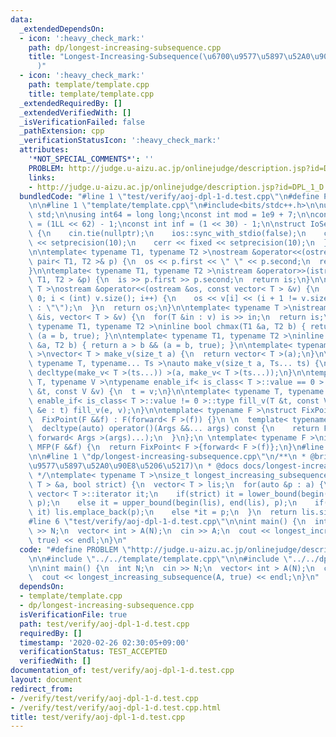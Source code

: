 ```yaml
---
data:
  _extendedDependsOn:
  - icon: ':heavy_check_mark:'
    path: dp/longest-increasing-subsequence.cpp
    title: "Longest-Increasing-Subsequence(\u6700\u9577\u5897\u52A0\u90E8\u5206\u5217\
      )"
  - icon: ':heavy_check_mark:'
    path: template/template.cpp
    title: template/template.cpp
  _extendedRequiredBy: []
  _extendedVerifiedWith: []
  _isVerificationFailed: false
  _pathExtension: cpp
  _verificationStatusIcon: ':heavy_check_mark:'
  attributes:
    '*NOT_SPECIAL_COMMENTS*': ''
    PROBLEM: http://judge.u-aizu.ac.jp/onlinejudge/description.jsp?id=DPL_1_D
    links:
    - http://judge.u-aizu.ac.jp/onlinejudge/description.jsp?id=DPL_1_D
  bundledCode: "#line 1 \"test/verify/aoj-dpl-1-d.test.cpp\"\n#define PROBLEM \"http://judge.u-aizu.ac.jp/onlinejudge/description.jsp?id=DPL_1_D\"\
    \n\n#line 1 \"template/template.cpp\"\n#include<bits/stdc++.h>\n\nusing namespace\
    \ std;\n\nusing int64 = long long;\nconst int mod = 1e9 + 7;\n\nconst int64 infll\
    \ = (1LL << 62) - 1;\nconst int inf = (1 << 30) - 1;\n\nstruct IoSetup {\n  IoSetup()\
    \ {\n    cin.tie(nullptr);\n    ios::sync_with_stdio(false);\n    cout << fixed\
    \ << setprecision(10);\n    cerr << fixed << setprecision(10);\n  }\n} iosetup;\n\
    \n\ntemplate< typename T1, typename T2 >\nostream &operator<<(ostream &os, const\
    \ pair< T1, T2 >& p) {\n  os << p.first << \" \" << p.second;\n  return os;\n\
    }\n\ntemplate< typename T1, typename T2 >\nistream &operator>>(istream &is, pair<\
    \ T1, T2 > &p) {\n  is >> p.first >> p.second;\n  return is;\n}\n\ntemplate< typename\
    \ T >\nostream &operator<<(ostream &os, const vector< T > &v) {\n  for(int i =\
    \ 0; i < (int) v.size(); i++) {\n    os << v[i] << (i + 1 != v.size() ? \" \"\
    \ : \"\");\n  }\n  return os;\n}\n\ntemplate< typename T >\nistream &operator>>(istream\
    \ &is, vector< T > &v) {\n  for(T &in : v) is >> in;\n  return is;\n}\n\ntemplate<\
    \ typename T1, typename T2 >\ninline bool chmax(T1 &a, T2 b) { return a < b &&\
    \ (a = b, true); }\n\ntemplate< typename T1, typename T2 >\ninline bool chmin(T1\
    \ &a, T2 b) { return a > b && (a = b, true); }\n\ntemplate< typename T = int64\
    \ >\nvector< T > make_v(size_t a) {\n  return vector< T >(a);\n}\n\ntemplate<\
    \ typename T, typename... Ts >\nauto make_v(size_t a, Ts... ts) {\n  return vector<\
    \ decltype(make_v< T >(ts...)) >(a, make_v< T >(ts...));\n}\n\ntemplate< typename\
    \ T, typename V >\ntypename enable_if< is_class< T >::value == 0 >::type fill_v(T\
    \ &t, const V &v) {\n  t = v;\n}\n\ntemplate< typename T, typename V >\ntypename\
    \ enable_if< is_class< T >::value != 0 >::type fill_v(T &t, const V &v) {\n  for(auto\
    \ &e : t) fill_v(e, v);\n}\n\ntemplate< typename F >\nstruct FixPoint : F {\n\
    \  FixPoint(F &&f) : F(forward< F >(f)) {}\n \n  template< typename... Args >\n\
    \  decltype(auto) operator()(Args &&... args) const {\n    return F::operator()(*this,\
    \ forward< Args >(args)...);\n  }\n};\n \ntemplate< typename F >\ninline decltype(auto)\
    \ MFP(F &&f) {\n  return FixPoint< F >{forward< F >(f)};\n}\n#line 4 \"test/verify/aoj-dpl-1-d.test.cpp\"\
    \n\n#line 1 \"dp/longest-increasing-subsequence.cpp\"\n/**\n * @brief Longest-Increasing-Subsequence(\u6700\
    \u9577\u5897\u52A0\u90E8\u5206\u5217)\n * @docs docs/longest-increasing-subsequence.md\n\
    \ */\ntemplate< typename T >\nsize_t longest_increasing_subsequence(const vector<\
    \ T > &a, bool strict) {\n  vector< T > lis;\n  for(auto &p : a) {\n    typename\
    \ vector< T >::iterator it;\n    if(strict) it = lower_bound(begin(lis), end(lis),\
    \ p);\n    else it = upper_bound(begin(lis), end(lis), p);\n    if(end(lis) ==\
    \ it) lis.emplace_back(p);\n    else *it = p;\n  }\n  return lis.size();\n}\n\
    #line 6 \"test/verify/aoj-dpl-1-d.test.cpp\"\n\nint main() {\n  int N;\n  cin\
    \ >> N;\n  vector< int > A(N);\n  cin >> A;\n  cout << longest_increasing_subsequence(A,\
    \ true) << endl;\n}\n"
  code: "#define PROBLEM \"http://judge.u-aizu.ac.jp/onlinejudge/description.jsp?id=DPL_1_D\"\
    \n\n#include \"../../template/template.cpp\"\n\n#include \"../../dp/longest-increasing-subsequence.cpp\"\
    \n\nint main() {\n  int N;\n  cin >> N;\n  vector< int > A(N);\n  cin >> A;\n\
    \  cout << longest_increasing_subsequence(A, true) << endl;\n}\n"
  dependsOn:
  - template/template.cpp
  - dp/longest-increasing-subsequence.cpp
  isVerificationFile: true
  path: test/verify/aoj-dpl-1-d.test.cpp
  requiredBy: []
  timestamp: '2020-02-26 02:30:05+09:00'
  verificationStatus: TEST_ACCEPTED
  verifiedWith: []
documentation_of: test/verify/aoj-dpl-1-d.test.cpp
layout: document
redirect_from:
- /verify/test/verify/aoj-dpl-1-d.test.cpp
- /verify/test/verify/aoj-dpl-1-d.test.cpp.html
title: test/verify/aoj-dpl-1-d.test.cpp
---
```

